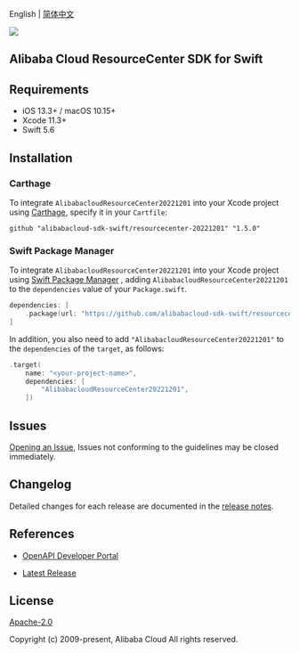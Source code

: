English | [简体中文](README-CN.md)

![](https://aliyunsdk-pages.alicdn.com/icons/AlibabaCloud.svg)

## Alibaba Cloud ResourceCenter SDK for Swift

## Requirements

- iOS 13.3+ / macOS 10.15+
- Xcode 11.3+
- Swift 5.6

## Installation

### Carthage

To integrate `AlibabacloudResourceCenter20221201` into your Xcode project using [Carthage](https://github.com/Carthage/Carthage), specify it in your `Cartfile`:

```ogdl
github "alibabacloud-sdk-swift/resourcecenter-20221201" "1.5.0"
```

### Swift Package Manager

To integrate `AlibabacloudResourceCenter20221201` into your Xcode project using [Swift Package Manager](https://swift.org/package-manager/) , adding `AlibabacloudResourceCenter20221201` to the `dependencies` value of your `Package.swift`.

```swift
dependencies: [
    .package(url: "https://github.com/alibabacloud-sdk-swift/resourcecenter-20221201.git", from: "1.5.0")
]
```

In addition, you also need to add `"AlibabacloudResourceCenter20221201"` to the `dependencies` of the `target`, as follows:

```swift
.target(
    name: "<your-project-name>",
    dependencies: [
        "AlibabacloudResourceCenter20221201",
    ])
```

## Issues

[Opening an Issue](https://github.com/alibabacloud-sdk-swift/resourcecenter-20221201/issues/new), Issues not conforming to the guidelines may be closed immediately.

## Changelog

Detailed changes for each release are documented in the [release notes](./ChangeLog.txt).

## References

* [OpenAPI Developer Portal](https://next.api.alibabacloud.com/home)
- [Latest Release](https://github.com/alibabacloud-sdk-swift/resourcecenter-20221201)

## License

[Apache-2.0](http://www.apache.org/licenses/LICENSE-2.0)

Copyright (c) 2009-present, Alibaba Cloud All rights reserved.
